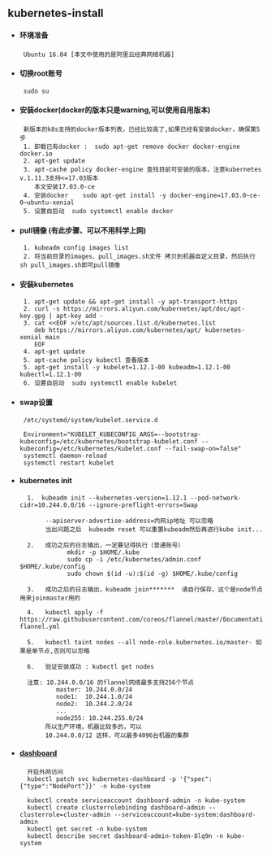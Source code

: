 ## kubernetes-install

+  #### 环境准备
        Ubuntu 16.04 [本文中使用的是阿里云经典网络机器]

+  #### 切换root账号
        sudo su
        
+  #### 安装docker(docker的版本只是warning,可以使用自用版本)
        新版本的k8s支持的docker版本列表，已经比较高了,如果已经有安装docker，确保第5步
        1. 卸载已有docker :  sudo apt-get remove docker docker-engine docker.io
        2. apt-get update
        3. apt-cache policy docker-engine 查找目前可安装的版本，注意kubernetes v.1.11.3支持<=17.03版本
           本文安装17.03.0-ce   
        4. 安装docker    sudo apt-get install -y docker-engine=17.03.0~ce-0~ubuntu-xenial              
        5. 设置自启动  sudo systemctl enable docker 
        
+  #### pull镜像 (有此步骤、可以不用科学上网)
        1. kubeadm config images list
        2. 将当前目录的images、pull_images.sh文件 拷贝到机器自定义目录，然后执行 sh pull_images.sh即可pull镜像          

            
+  #### 安装kubernetes
        1. apt-get update && apt-get install -y apt-transport-https
        2. curl -s https://mirrors.aliyun.com/kubernetes/apt/doc/apt-key.gpg | apt-key add -
        3. cat <<EOF >/etc/apt/sources.list.d/kubernetes.list
           deb https://mirrors.aliyun.com/kubernetes/apt/ kubernetes-xenial main
           EOF
        4. apt-get update
        5. apt-cache policy kubectl 查看版本
        5. apt-get install -y kubelet=1.12.1-00 kubeadm=1.12.1-00 kubectl=1.12.1-00
        6. 设置自启动  sudo systemctl enable kubelet        
                
+  #### swap设置
        /etc/systemd/system/kubelet.service.d
        
        Environment="KUBELET_KUBECONFIG_ARGS=--bootstrap-kubeconfig=/etc/kubernetes/bootstrap-kubelet.conf --kubeconfig=/etc/kubernetes/kubelet.conf --fail-swap-on=false"
        systemctl daemon-reload
        systemctl restart kubelet
        

+ #### kubernetes init
        1.  kubeadm init --kubernetes-version=1.12.1 --pod-network-cidr=10.244.0.0/16 --ignore-preflight-errors=Swap
             
             --apiserver-advertise-address=内网ip地址 可以忽略
             当出问题之后  kubeadm reset 可以重置kubeadm然后再进行kube init...
        
        2.   成功之后的日志输出，一定要记得执行（普通账号）
                   mkdir -p $HOME/.kube
                   sudo cp -i /etc/kubernetes/admin.conf $HOME/.kube/config
                   sudo chown $(id -u):$(id -g) $HOME/.kube/config
                   
        3.   成功之后的日志输出，kubeadm join*******  请自行保存，这个是node节点用来joinmaster用的 
        
        4.   kubectl apply -f https://raw.githubusercontent.com/coreos/flannel/master/Documentation/kube-flannel.yml
        
        5.   kubectl taint nodes --all node-role.kubernetes.io/master- 如果是单节点,否则可以忽略
        
        6.   验证安装成功 : kubectl get nodes
        
        注意: 10.244.0.0/16 的flannel网络最多支持256个节点
                master: 10.244.0.0/24
                node1:  10.244.1.0/24
                node2:  10.244.2.0/24
                ...
                node255: 10.244.255.0/24
             所以生产环境，机器比较多的，可以
             10.244.0.0/12 这样，可以最多4096台机器的集群       


+ #### [dashboard](https://github.com/kubernetes/dashboard)
        开启外网访问
        kubectl patch svc kubernetes-dashboard -p '{"spec":{"type":"NodePort"}}' -n kube-system            
        
        kubectl create serviceaccount dashboard-admin -n kube-system
        kubectl create clusterrolebinding dashboard-admin --clusterrole=cluster-admin --serviceaccount=kube-system:dashboard-admin
        kubectl get secret -n kube-system
        kubectl describe secret dashboard-admin-token-8lq9n -n kube-system

            